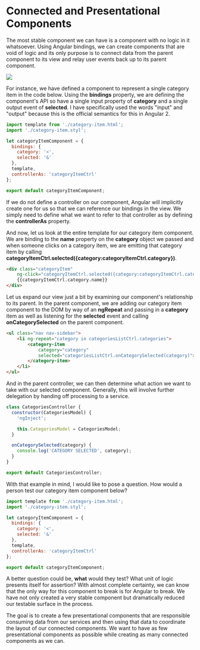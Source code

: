 # Connected and Presentational Components

The most stable component we can have is a component with no logic in it whatsoever. Using Angular bindings, we can create components that are void of logic and its only purpose is to connect data from the parent component to its view and relay user events back up to its parent component.

![](http://onehungrymind-45fd.kxcdn.com/books/angular2-presentational-connected.png)

For instance, we have defined a component to represent a single category item in the code below. Using the **bindings** property, we are defining the component's API so have a single input property of **category** and a single output event of **selected**. I have specifically used the words "input" and "output" because this is the official semantics for this in Angular 2.

```javascript
import template from './category-item.html';
import './category-item.styl';

let categoryItemComponent = {
  bindings: {
    category: '<',
    selected: '&'
  },
  template,
  controllerAs: 'categoryItemCtrl'
};

export default categoryItemComponent;
```

If we do not define a controller on our component, Angular will implicitly create one for us so that we can reference our bindings in the view. We simply need to define what we want to refer to that controller as by defining the **controllerAs** property.

And now, let us look at the entire template for our category item component. We are binding to the **name** property on the **category** object we passed and when someone clicks on a category item, we are emitting that category item by calling **categoryItemCtrl.selected({category:categoryItemCtrl.category})**.

```html
<div class="categoryItem"
	ng-click="categoryItemCtrl.selected({category:categoryItemCtrl.category})">
	{{categoryItemCtrl.category.name}}
</div>
```

Let us expand our view just a bit by examining our component's relationship to its parent. In the parent component, we are adding our category item component to the DOM by way of an **ngRepeat** and passing in a **category** item as well as listening for the **selected** event and calling **onCategorySelected** on the parent component.

```html
<ul class="nav nav-sidebar">
	<li ng-repeat="category in categoriesListCtrl.categories">
		<category-item
			category="category"
			selected="categoriesListCtrl.onCategorySelected(category)">
		</category-item>
	</li>
</ul>
```

And in the parent controller, we can then determine what action we want to take with our selected component. Generally, this will involve further delegation by handing off processing to a service.

```javascript
class CategoriesController {
  constructor(CategoriesModel) {
    'ngInject';

    this.CategoriesModel = CategoriesModel;
  }

  onCategorySelected(category) {
    console.log('CATEGORY SELECTED', category);
  }
}

export default CategoriesController;
```

With that example in mind, I would like to pose a question. How would a person test our category item component below?

```javascript
import template from './category-item.html';
import './category-item.styl';

let categoryItemComponent = {
  bindings: {
    category: '<',
    selected: '&'
  },
  template,
  controllerAs: 'categoryItemCtrl'
};

export default categoryItemComponent;
```

A better question could be, **what** would they test? What unit of logic presents itself for assertion? With almost complete certainty, we can know that the only way for this component to break is for Angular to break. We have not only created a very stable component but dramatically reduced our testable surface in the process.

The goal is to create a few presentational components that are responsible consuming data from our services and then using that data to coordinate the layout of our connected components. We want to have as few presentational components as possible while creating as many connected components as we can.


